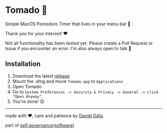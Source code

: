 # Tomado 🍅
Simple MacOS Pomodoro Timer that lives in your menu bar 🌱

Thank you for your interest! ❤️

Not all functionality has been tested yet. Please create a Pull Request or Issue if you encounter an error. I'm also always open to talk 🌱

## Installation

1. Download the latest [release]()
2. Mount the .dmg and move `Tomado.app` to `Applications`
3. Open Tomado
4. Go to `System Preferences -> Security & Privacy -> General -> click "Open Anyway"`
5. You're done! 😊

---

made with ❤️, care and patience by [Daniel Gális](www.danielgalis.com)

part of [self.governance(software)](https://www.are.na/daniel-galis/self-governance)
